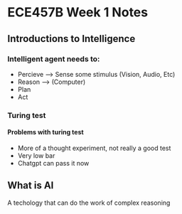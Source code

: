 # ECE457B Week 1 Notes

## Introductions to Intelligence
### Intelligent agent needs to:
- Percieve --> Sense some stimulus (Vision, Audio, Etc)
- Reason --> (Computer)
- Plan
- Act

### Turing test
#### Problems with turing test
- More of a thought experiment, not really a good test
- Very low bar
- Chatgpt can pass it now

## What is AI
A techology that can do the work of complex reasoning  



